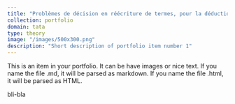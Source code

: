 ```yaml
---
title: "Problèmes de décision en réécriture de termes, pour la déduction automatique et la vérification"
collection: portfolio
domain: tata
type: theory
image: "/images/500x300.png"
description: "Short description of portfolio item number 1"
---
```


This is an item in your portfolio. It can be have images or nice text. If you name the file .md, it will be parsed as markdown. If you name the file .html, it will be parsed as HTML. 

bli-bla